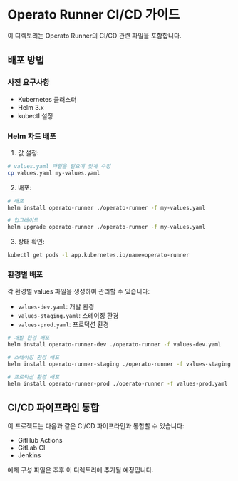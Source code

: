 # Operato Runner CI/CD 가이드

이 디렉토리는 Operato Runner의 CI/CD 관련 파일을 포함합니다.

## 배포 방법

### 사전 요구사항

- Kubernetes 클러스터
- Helm 3.x
- kubectl 설정

### Helm 차트 배포

1. 값 설정:

```bash
# values.yaml 파일을 필요에 맞게 수정
cp values.yaml my-values.yaml
```

2. 배포:

```bash
# 배포
helm install operato-runner ./operato-runner -f my-values.yaml

# 업그레이드
helm upgrade operato-runner ./operato-runner -f my-values.yaml
```

3. 상태 확인:

```bash
kubectl get pods -l app.kubernetes.io/name=operato-runner
```

### 환경별 배포

각 환경별 values 파일을 생성하여 관리할 수 있습니다:

- `values-dev.yaml`: 개발 환경
- `values-staging.yaml`: 스테이징 환경
- `values-prod.yaml`: 프로덕션 환경

```bash
# 개발 환경 배포
helm install operato-runner-dev ./operato-runner -f values-dev.yaml

# 스테이징 환경 배포
helm install operato-runner-staging ./operato-runner -f values-staging.yaml

# 프로덕션 환경 배포
helm install operato-runner-prod ./operato-runner -f values-prod.yaml
```

## CI/CD 파이프라인 통합

이 프로젝트는 다음과 같은 CI/CD 파이프라인과 통합할 수 있습니다:

- GitHub Actions
- GitLab CI
- Jenkins

예제 구성 파일은 추후 이 디렉토리에 추가될 예정입니다.
